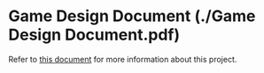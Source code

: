 # Game Design Document (./Game Design Document.pdf)
Refer to [this document](https://github.com/Kevin-Kwan/gsmst-LetsSurf/blob/master/Game%20Design%20Document.pdf) for more information about this project.


